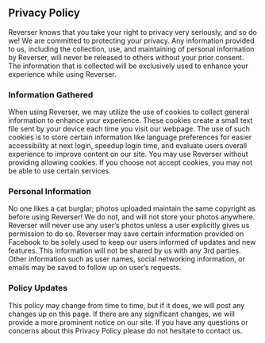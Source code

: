 ## Privacy Policy

Reverser knows that you take your right to privacy very seriously, and so do we! We are committed to protecting your privacy. Any information provided to us, including the collection, use, and maintaining of personal information by Reverser, will never be released to others without your prior consent. The information that is collected will be exclusively used to enhance your experience while using Reverser.

### Information Gathered

When using Reverser, we may utilize the use of cookies to collect general information to enhance your experience. These cookies create a small text file sent by your device each time you visit our webpage. The use of such cookies is to store certain information like language preferences for easier accessibility at next login, speedup login time, and evaluate users overall experience to improve content on our site. You may use Reverser without providing allowing cookies. If you choose not accept cookies, you may not be able to use certain services.

### Personal Information

No one likes a cat burglar; photos uploaded maintain the same copyright as before using Reverser! We do not, and will not store your photos anywhere. Reverser will never use any user’s photos unless a user explicitly gives us permission to do so.
Reverser may save certain information provided on Facebook to be solely used to keep our users informed of updates and new features. This information will not be shared by us with any 3rd parties. Other information such as user names, social networking information, or emails may be saved to follow up on user’s requests.

### Policy Updates

This policy may change from time to time, but if it does, we will post any changes up on this page. If there are any significant changes, we will provide a more prominent notice on our site.
If you have any questions or concerns about this Privacy Policy please do not hesitate to contact us.
